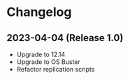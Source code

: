 # Changelog

## 2023-04-04 (Release 1.0)

- Upgrade to 12.14
- Upgrade to OS Buster
- Refactor replication scripts


